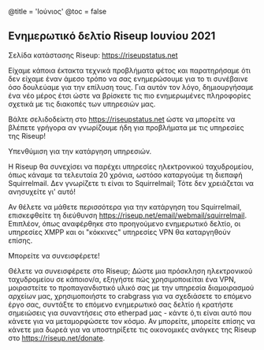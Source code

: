 @title = 'Ιούνιος'
@toc = false


Ενημερωτικό δελτίο Riseup Ιουνίου 2021
--------------------------------------

Σελίδα κατάστασης Riseup: https://riseupstatus.net

Είχαμε κάποια έκτακτα τεχνικά προβλήματα φέτος και παρατηρήσαμε ότι δεν είχαμε έναν άμεσο τρόπο να σας ενημερώσουμε για το τι συνέβαινε όσο δουλεύαμε για την επίλυση τους. Για αυτόν τον λόγο, δημιουργήσαμε ένα νέο μέρος έτσι ώστε να βρίσκετε τις πιο ενημερωμένες πληροφορίες σχετικά με τις διακοπές των υπηρεσιών μας.

Βάλτε σελιδοδείκτη στο https://riseupstatus.net ώστε να μπορείτε να βλέπετε γρήγορα αν γνωρίζουμε ήδη για προβλήματα με τις υπηρεσίες της Riseup!

Υπενθύμιση για την κατάργηση υπηρεσιών.

Η Riseup θα συνεχίσει να παρέχει υπηρεσίες ηλεκτρονικού ταχυδρομείου, όπως κάναμε τα τελευταία 20 χρόνια, ωστόσο καταργούμε τη διεπαφή Squirrelmail. Δεν γνωρίζετε τι είναι το Squirrelmail; Τότε δεν χρειάζεται να ανησυχείτε γι' αυτό!

Αν θέλετε να μάθετε περισσότερα για την κατάργηση του Squirrelmail, επισκεφθείτε τη διεύθυνση https://riseup.net/email/webmail/squirrelmail. Επιπλέον, όπως αναφέρθηκε στο προηγούμενο ενημερωτικό δελτίο, οι υπηρεσίες XMPP και οι "κόκκινες" υπηρεσίες VPN θα καταργηθούν επίσης.

Μπορείτε να συνεισφέρετε!

Θέλετε να συνεισφέρετε στο Riseup; Δώστε μια πρόσκληση ηλεκτρονικού ταχυδρομείου σε κάποιον/α, εξηγήστε πώς χρησιμοποιείται ένα VPN, μοιραστείτε το προπαγανδιστικό υλικό σας με την υπηρεσία διαμοιρασμού αρχείων μας, χρησιμοποιήστε το crabgrass για να σχεδιάσετε το επόμενο έργο σας, συντάξτε το επόμενο ενημερωτικό σας δελτίο ή κρατήστε σημειώσεις για συναντήσεις στο etherpad μας - κάντε ό,τι είναι αυτό που κάνετε για να μεταμορφώσετε τον κόσμο. Αν μπορείτε, μπορείτε επίσης να κάνετε μια δωρεά για να υποστηρίξετε τις οικονομικές ανάγκες της Riseup στο https://riseup.net/donate.